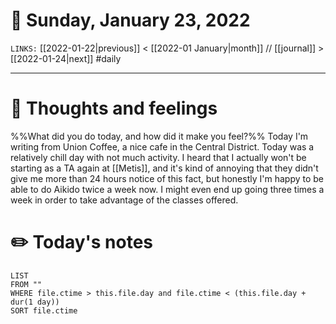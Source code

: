 # 📅 Sunday, January 23, 2022
`LINKS:` [[2022-01-22|previous]] < [[2022-01 January|month]] // [[journal]] > [[2022-01-24|next]] 
#daily

---
# 💭 Thoughts and feelings
%%What did you do today, and how did it make you feel?%%
Today I'm writing from Union Coffee, a nice cafe in the Central District. Today was a relatively chill day with not much activity. I heard that I actually won't be starting as a TA again at [[Metis]], and it's kind of annoying that they didn't give me more than 24 hours notice of this fact, but honestly I'm happy to be able to do Aikido twice a week now. I might even end up going three times a week in order to take advantage of the classes offered. 

# ✏️ Today's notes
```dataview
LIST 
FROM ""
WHERE file.ctime > this.file.day and file.ctime < (this.file.day + dur(1 day))
SORT file.ctime
```
